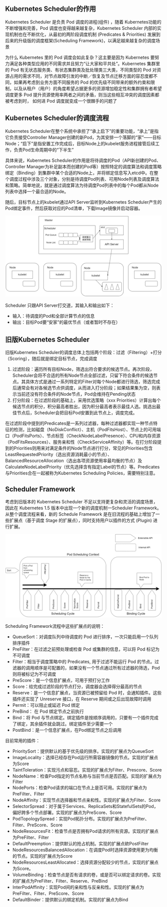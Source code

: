 ## Kubernetes Scheduler的作用
Kubernetes Scheduler 是负责 Pod 调度的进程(组件) ，随着 Kubernetes功能的不断增强和完善，Pod 调度也变得越来越复杂，Kubernetes Scheduler 内部的实现机制也在不断优化，从最初的两阶段调度机制 (Predicates & Priorities) 发展到后来的升级版的调度框架(Scheduling Framework)，以满足越来越复杂的调度场景

为什么 Kubernetes 里的 Pod 调度会如此复杂？这主要是因为 Kubernetes 要努力满足各种类型应用的不同需求并且努力“让大家和平共处”。Kubernetes 集群里的 Pod 有无状态服务类、有状态集群类及批处理类三大类，不同类型的 Pod 对资源占用的需求不同，对节点故障引发的中断／恢复及节点迁移方面的容忍度都不同，如果再考虑到业务方面不同服务的 Pod 的优先级不同带来的额外约束和限制，以及从租户（用户）的角度希望占据更多的资源增加稳定性和集群拥有者希望调度更多 Pod 提升资源使用率两者之间的矛盾，则当这些相互冲突的调度因素都被考虑到时， 如何进 Pod 调度就变成一个很棘手的问题了


## Kubernetes Scheduler的调度流程
Kubernetes Scheduler在整个系统中承担了“承上启下”的重要功能，“承上”是指它负责接受Controller Manager创建的新Pod，为其安排一个落脚的“家”——目标Node；“启下”是指安置工作完成后，目标Node上的kubelet服务进程接管后续工作，负责Pod生命周期中的“下半生”

具体来说，Kubernetes Scheduler的作用是将待调度的Pod（API新创建的Pod、Controller Manager为补足副本而创建的Pod等）按照特定的调度算法和调度策略绑定（Binding）到集群中某个合适的Node上，并将绑定信息写入etcd中。在整个调度过程中涉及三个对象，分别是待调度Pod列表、可用Node列表及调度算法和策略。简单地说，就是通过调度算法为待调度Pod列表中的每个Pod都从Node列表中选择一个最合适的Node。

随后，目标节点上的kubelet通过API Server监听到Kubernetes Scheduler产生的Pod绑定事件，然后获取对应的Pod清单，下载Image镜像并启动容器。

![Kubernetes Scheduler](./scheduler.png)

Scheduler 只跟API Server打交道，其输入和输出如下：
- 输入：待调度的Pod和全部计算节点的信息
- 输出：目标Pod要“安家”的最优节点（或者暂时不存在）

## 旧版Kubernetes Scheduler
旧版Kubernetes Scheduler的调度总体上包括两个阶段：过滤（Filtering）+打分（Scoring），随后就是绑定目标节点，完成调度

1. 过滤阶段：遍历所有目标Node，筛选出符合要求的候选节点。再次阶段，Scheduler会将不合适的所有Node节点全部过滤，只留下符合条件的候选节点。其具体方式是通过一系列特定的Filter对每个Node都进行筛选，筛选完成后通常会有对各候选节点供调度，从而进入打分阶段；如果结果集为空，则表示当前还没有符合条件的Node节点，Pod会维持在Pending状态
1. 打分阶段：在过滤阶段的基础上，采用优选策略（xxx Priorities）计算出每个候选节点的积分，积分最高者胜出，因为积分最高者表示最佳人选。挑选出最佳节点后，Scheduler会把目标Pod安置到此节点上，调度完成。

在过滤阶段中提到的Predicates是一系列过滤器，每种过滤器都实现一种节点特征的检测，比如磁盘（NoDiskConflict）、主机（PodFitsHost）、节点上的可用端口（PodFitsPorts）、节点标签（CheckNodeLabelPresence）、CPU和内存资源（PodFitsResources）、服务亲和性（CheckServiceAffinity）等。在打分阶段提到的Priorities则用来对满足条件的Node节点进行打分，常见的Priorities包含LeastRequestedPriority（选出资源消耗最小的节点）、BalancedResourceAllocation（选出各项资源使用率最均衡的节点）及CalculateNodeLabelPriority（优先选择含有指定Label的节点）等。Predicates与Priorities合在一起被称为Kubernetes Scheduling Policies，需要特别注意。

## Scheduler Framework

考虑到旧版本的 Kubernetes Scheduler 不足以支持更复杂和灵活的调度场景，因此在 Kubernetes 1.5 版本中出现一个新的调度机制一Scheduler Framework。从整个调度流程来看，新的 Schedule Framework 是在旧流程的基础上增加了一些扩展点（基于调度 Stage 的扩展点），同时支持用户以插件的方式 (Plugin) 进行扩展。

![Scheduler Framework](./scheduler-framework.png)

Scheduling Framework流程中这些扩展点的说明：
- QueueSort：对调度队列中待调度的 Pod 进行排序，一次只能启用一个队列排序插件
- PreFilter：在过滤之前预处理或检查 Pod 或集群的信息，可以将 Pod 标记为不可调度
- Filter：相当于调度策略中的 Predicates, 用于过滤不能运行 Pod 的节点。过滤器的调用顺序是可配置的，如果没有一个节点通过所有过滤器的筛选，Pod 则将被标记为不可调度
- PreScore：是一个信息扩展点，可用于预打分工作
- Score：给完成过滤阶段的节点打分，调度器会选择得分最高的节点
- Reserve：是一个信息扩展点，当资源已被预留给 Pod 时，会通知插件。这些插件还实现了 Unreserve 接口，在 Reserve 期间或之后出现故障时调用
- Permit：可以阻止或延迟 Pod 绑定
- PreBind： 在 Pod 绑定节点之前执行
- Bind：将 Pod 与节点绑定。绑定插件是按顺序调用的，只要有一个插件完成了绑定，其余插件就会跳过。绑定插件至少需要一个
- PostBind：是一个信息扩展点，在Pod绑定节点之后调用

目前常用的插件：
- PrioritySort：提供默认的基于优先级的排序。实现的扩展点为QueueSort
- ImageLocality：选择已经存在Pod运行所需容器镜像的节点。实现的扩展点为Score
- TaintToleration：实现污点和容忍。实现的扩展点为Filter、Prescore、Score
- NodeName：检查Pod指定的节点名称与当前节点是否匹配。实现的扩展点为Filter
- NodePorts：检查Pod请求的端口在节点上是否可用。实现的扩展点为PreFilter、Filter
- NodeAffinity：实现节点选择器和节点亲和性。实现的扩展点为Filter、Score
- SelectorSpread：对于属于Services、ReplicaSets和StatefulSets的Pod，偏好跨多个节点部署。实现的扩展点为PreScore、Score
- PodTopologySpread：实现Pod拓扑分布。实现的扩展点为PreFilter、Filter、PreScore、Score
- NodeResourcesFit：检查节点是否拥有Pod请求的所有资源。实现的扩展点为PreFilter、Filter
- DefaultPreemption：提供默认的抢占机制。实现的扩展点欸PostFilter
- NodeResourcesBalancedAllocation：在调度Pod时选择资源使用更为均衡的节点。实现的扩展点为Score
- NodeResourcesLeastAllocated：选择资源分配较少的节点，实现的扩展点为Score。
- VolumeBinding：检查节点是否有请求的卷，或是否可以绑定请求的卷。实现的扩展点为PreFilter、Filter、Reserve、PreBind
- InterPodAffinity：实现Pod间的亲和性与反亲和性。实现的扩展点为PreFilter、Filter、PreScore、Score
- DefaultBinder：提供默认的绑定机制。实现的扩展点为Bind
